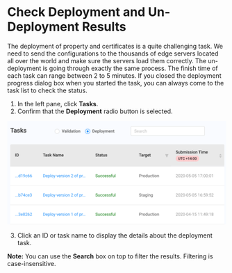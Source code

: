 <!--?xml version="1.0" encoding="utf-8"?-->

# Check Deployment and Un-Deployment Results

The deployment of property and certificates is a quite challenging task. We need to send the configurations to the thousands of edge servers located all over the world and make sure the servers load them correctly. The un-deployment is going through exactly the same process. The finish time of each task can range between 2 to 5 minutes. If you closed the deployment progress dialog box when you started the task, you can always come to the task list to check the status.

1. In the left pane, click **Tasks**.
2. Confirm that the **Deployment** radio button is selected.

<p align="center"><img src="/docs/resources/images/tasks/tasks-deployment.png" alt="Deployment Tasks" width="900"></p>
 
3. Click an ID or task name to display the details about the deployment task.

**Note:** You can use the **Search** box on top to filter the results. Filtering is  case-insensitive.

